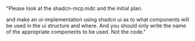 "Please look at the shadcn-mcp.mdc and the initial plan. 

and make an ui-implementation using shadcn ui as to what components will be used in the ui structure and where. And you should only write the name of the appropriate components to be used. Not the code."
